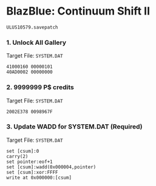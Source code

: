 #  BlazBlue: Continuum Shift II 

`ULUS10579.savepatch`

### 1. Unlock All Gallery

Target File: `SYSTEM.DAT`

```
41000160 00000101
40AD0002 00000000
```

### 2. 9999999 P$ credits

Target File: `SYSTEM.DAT`

```
2002E378 0098967F
```

### 3. Update WADD for SYSTEM.DAT (Required)

Target File: `SYSTEM.DAT`

```
set [csum]:0
carry(2)
set pointer:eof+1
set [csum]:wadd(0x000004,pointer)
set [csum]:xor:FFFF
write at 0x000000:[csum]
```

